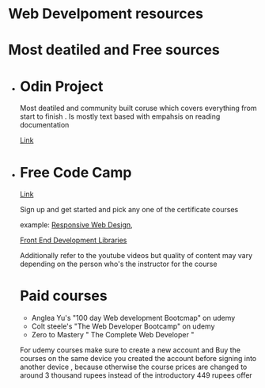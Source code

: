 # Web Develpoment resources 

# Most deatiled and Free sources


- # Odin Project 
   Most deatiled and community built coruse  which covers everything from start to finish . Is mostly text based with empahsis on reading documentation 

   [Link](https://www.theodinproject.com/)

- # Free Code Camp 
   [Link](https://www.freecodecamp.org/)

   
   Sign up and get started and pick any one of the certificate courses 

   example: [Responsive Web Design](https://www.freecodecamp.org/learn/2022/responsive-web-design/),

   [Front End Development Libraries](https://www.freecodecamp.org/learn/front-end-development-libraries/)

   Additionally refer to the youtube videos but quality of content may vary depending on the person who's the instructor for the course 


   # Paid courses 

   - Anglea Yu's "100 day Web development Bootcmap" on udemy 
   - Colt steele's "The Web Developer Bootcamp" on udemy 
   - Zero to Mastery " The Complete Web Developer "

   For udemy courses make sure to create a new account and Buy the courses on the same device you created the account before signing into another device  , because otherwise the course prices are changed to around 3 thousand rupees instead of the introductory  449 rupees offer
    